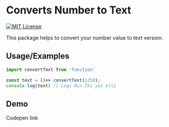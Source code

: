 
# Converts Number to Text 
[![MIT License](https://img.shields.io/badge/License-MIT-green.svg)](https://choosealicense.com/licenses/mit/)

This package helps to convert your number value to text version.


## Usage/Examples

```javascript
import convertText from 'function'

const text = ()=> convertText(1250);
console.log(text) // Logs Bin İki yüz elli
```

## Demo

Codepen link

